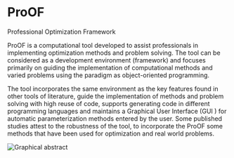 # ProOF
Professional Optimization Framework

ProOF is a computational tool developed to assist professionals in implementing optimization methods and problem solving. The tool can be considered as a development environment (framework) and focuses primarily on guiding the implementation of computational methods and varied problems using the paradigm as object-oriented programming.

The tool incorporates the same environment as the key features found in other tools of literature, guide the implementation of methods and problem solving with high reuse of code, supports generating code in different programming languages and maintains a Graphical User Interface (GUI ) for automatic parameterization methods entered by the user. Some published studies attest to the robustness of the tool, to incorporate the ProOF some methods that have been used for optimization and real world problems.

![Graphical abstract](https://raw.githubusercontent.com/marcio-da-silva-arantes/ProOF/master/wiki/project-proof6.png)
